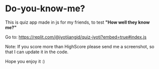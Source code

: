 # Do-you-know-me?

This is quiz app made in js for my friends, to test **"How well they know me?"**

Go to: https://replit.com/@jyotijangid/quiz-jyoti?embed=true#index.js 

Note: If you score more than HighScore please send me a screenshot, so that I can update it in the code.

Hope you enjoy it :)
